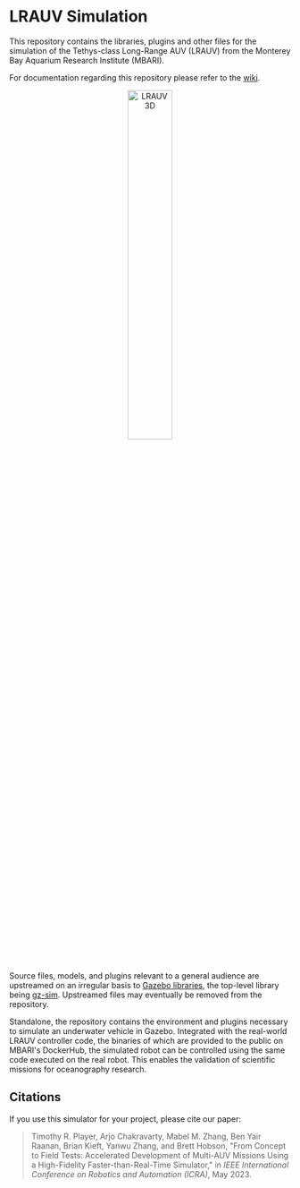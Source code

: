 # LRAUV Simulation

This repository contains the libraries, plugins and other files for the simulation of the Tethys-class Long-Range AUV (LRAUV) from the Monterey Bay Aquarium Research Institute (MBARI).

For documentation regarding this repository please refer to the [wiki](https://github.com/osrf/lrauv/wiki).

<p align="center">
  <img width="40%" src="https://raw.githubusercontent.com/wiki/osrf/lrauv/media/LRUAV_3D.gif" alt="LRAUV 3D">
</p>

Source files, models, and plugins relevant to a general audience are upstreamed on an irregular basis to [Gazebo libraries](https://gazebosim.org), the top-level library being [gz-sim](https://github.com/gazebosim/gz-sim). Upstreamed files may eventually be removed from the repository.

Standalone, the repository contains the environment and plugins necessary to simulate an underwater vehicle in Gazebo. Integrated with the real-world LRAUV controller code, the binaries of which are provided to the public on MBARI's DockerHub, the simulated robot can be controlled using the same code executed on the real robot. This enables the validation of scientific missions for oceanography research.

## Citations
If you use this simulator for your project, please cite our paper:

> Timothy R. Player, Arjo Chakravarty, Mabel M. Zhang, Ben Yair Raanan, Brian Kieft, Yanwu Zhang, and Brett Hobson, "From Concept to Field Tests: Accelerated Development of Multi-AUV Missions Using a High-Fidelity Faster-than-Real-Time Simulator," in *IEEE International Conference on Robotics and Automation (ICRA)*, May 2023.
